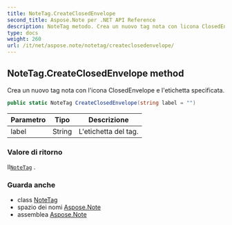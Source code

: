 ```yaml
---
title: NoteTag.CreateClosedEnvelope
second_title: Aspose.Note per .NET API Reference
description: NoteTag metodo. Crea un nuovo tag nota con licona ClosedEnvelope e letichetta specificata.
type: docs
weight: 260
url: /it/net/aspose.note/notetag/createclosedenvelope/
---
```

## NoteTag.CreateClosedEnvelope method

Crea un nuovo tag nota con l'icona ClosedEnvelope e l'etichetta specificata.

```csharp
public static NoteTag CreateClosedEnvelope(string label = "")
```

| Parametro | Tipo | Descrizione |
| --- | --- | --- |
| label | String | L'etichetta del tag. |

### Valore di ritorno

Il[`NoteTag`](../) .

### Guarda anche

* class [NoteTag](../)
* spazio dei nomi [Aspose.Note](../../notetag/)
* assemblea [Aspose.Note](../../../)


